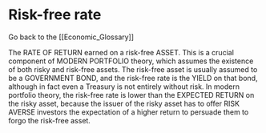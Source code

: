 # Risk-free rate

Go back to the [[Economic_Glossary]]


The RATE OF RETURN earned on a risk-free ASSET. This is a crucial component of MODERN PORTFOLIO theory, which assumes the existence of both risky and risk-free assets. The risk-free asset is usually assumed to be a GOVERNMENT BOND, and the risk-free rate is the YIELD on that bond, although in fact even a Treasury is not entirely without risk. In modern portfolio theory, the risk-free rate is lower than the EXPECTED RETURN on the risky asset, because the issuer of the risky asset has to offer RISK AVERSE investors the expectation of a higher return to persuade them to forgo the risk-free asset.




